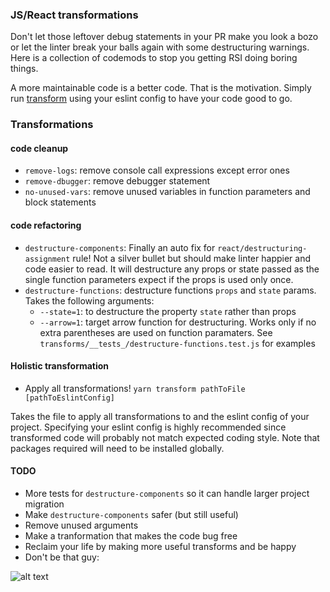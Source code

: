 ### JS/React transformations 
Don't let those leftover debug statements in your PR make you look a bozo or let the linter break your balls again 
with some destructuring warnings. Here is a collection of codemods to stop you getting RSI doing boring things.

A more maintainable code is a better code. That is the motivation. Simply run [transform](https://github.com/yannvr/codemods#holistic-transformation) using your eslint config to have 
 your code good to go.
 
### Transformations

#### code cleanup
- `remove-logs`: remove console call expressions except error ones
- `remove-dbugger`: remove debugger statement
- `no-unused-vars`: remove unused variables in function parameters and block statements

#### code refactoring

- `destructure-components`: 
Finally an auto fix for `react/destructuring-assignment` rule! Not a silver bullet but should make linter happier
and code easier to read. It will destructure any props or state passed as the single function parameters expect if the props is used only once.
- `destructure-functions`: destructure functions `props` and `state` params. Takes the following arguments:
  - `--state=1`: to destructure the property `state` rather than props
  - `--arrow=1`: target arrow function for destructuring. Works only if no extra parentheses are used on function paramaters.
See `transforms/__tests_/destructure-functions.test.js` for examples

#### Holistic transformation
- Apply all transformations! `yarn transform pathToFile [pathToEslintConfig]`

Takes the file to apply all transformations to and the eslint config of your project.
Specifying your eslint config is highly recommended since transformed code will probably not match expected coding style. Note that
packages required will need to be installed globally.

#### TODO
- More tests for `destructure-components` so it can handle larger project migration
- Make `destructure-components` safer (but still useful)
- Remove unused arguments
- Make a tranformation that makes the code bug free
- Reclaim your life by making more useful transforms and be happy
- Don't be that guy:

![alt text](https://quotesaga-img.s3.amazonaws.com/quote/QS_f8e7407af906410e8edd8d320d0f795c.jpg)
 
